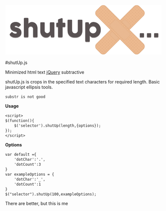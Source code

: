 ![shutUp.js](https://github.com/sefatunckanat/shutUp.js/raw/master/demo/shutUp.png)

#shutUp.js

Minimized html text [jQuery](https://github.com/jquery/jquery) subtractive

shutUp.js is crops in the specified text characters for required length. Basic javascript ellipsis tools.

	substr is not good
**Usage**

    <script>
	$(function(){
		$('selector').shutUp(length,{options});
	});
	</script>

**Options**

	var default ={
		'dotChar':'.',
		'dotCount':3
	}
	var exampleOptions = {
		'dotChar':'_',
		'dotCount':1
	}
	$("selector").shutUp(100,exampleOptions);

There are better, but this is me
